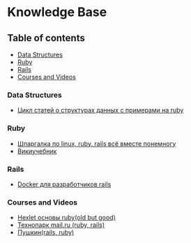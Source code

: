 <h1>Knowledge Base</h1>

<h2>Table of contents</h2>

<ul>
  <li><a href="#data-structures">Data Structures</a></li>
  <li><a href="#data-structures">Ruby</a></li>
  <li><a href="#data-structures">Rails</a></li>
  <li><a href="#data-structures">Courses and Videos</a></li>
</ul>

<h3 id="data-structures">Data Structures</h3>
<ul>
  <li><a href="https://medium.com/amiralles/mastering-data-structures-in-ruby-recap-682a698b90d0">Цикл статей о структурах данных с примерами на ruby</a></li>
</ul>

<h3 id="ruby">Ruby</h3>
<ul>
  <li><a href="http://www.pragtob.info/rails-beginner-cheatsheet/">Шпаргалка по linux, ruby, rails всё вместе понемногу</a></li>
  <li><a href="https://ru.m.wikibooks.org/wiki/Ruby">Викиучебник</a></li>
</ul>

<h3 id="rails">Rails</h3>
<ul>
 <li><a href="http://onreader.mdl.ru/DockerRailsDevelopersApplicationsEverywhere/content/index.html">Docker для разработчиков rails</a></li>
</ul>


<h3 id="courses">Courses and Videos</h3>
<ul>
  <li><a href="https://ru.hexlet.io/courses/ruby">Hexlet основы ruby(old but good)</a></li>
  <li><a href="https://www.youtube.com/playlist?list=PLrCZzMib1e9odW1P2LnmGfe_dypZTxO3I">Технопарк mail.ru (ruby, rails)</a></li>
  <li><a href="https://www.youtube.com/playlist?list=PL3fvEdXaEVai41NdrasEgNK9lSy2w2xwg">Пушкин(rails, ruby)</a></li>
</ul>




